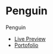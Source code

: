 # Penguin
 Penguin
 <ul>
 <li>
 <a href="https://codringavan.github.io/Penguin/">Live Preview</a>
 </li>
   <li>
 <a href="https://codringavan.github.io/">Portofolio</a>
 </li>
 </ul>